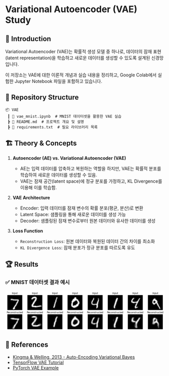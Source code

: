 # Variational Autoencoder (VAE) Study


## 📌 Introduction
Variational Autoencoder (VAE)는 확률적 생성 모델 중 하나로, 데이터의 잠재 표현(latent representation)을 학습하고 새로운 데이터를 생성할 수 있도록 설계된 신경망입니다.

이 저장소는 VAE에 대한 이론적 개념과 실습 내용을 정리하고, Google Colab에서 실험한 Jupyter Notebook 파일을 포함하고 있습니다.

## 📂 Repository Structure
```
📦 VAE
 ┃ 📜 vae_mnist.ipynb  # MNIST 데이터셋을 활용한 VAE 실습
 ┣ 📜 README.md  # 프로젝트 개요 및 설명
 ┣ 📜 requirements.txt  # 필요 라이브러리 목록
```

## 🏗 Theory & Concepts
1. **Autoencoder (AE) vs. Variational Autoencoder (VAE)**
   - AE는 입력 데이터를 압축하고 복원하는 역할을 하지만, VAE는 확률적 분포를 학습하여 새로운 데이터를 생성할 수 있음.
   - VAE는 잠재 공간(latent space)에 정규 분포를 가정하고, KL Divergence를 이용해 이를 학습함.

2. **VAE Architecture**
   - Encoder: 입력 데이터를 잠재 변수의 확률 분포(평균, 분산)로 변환
   - Latent Space: 샘플링을 통해 새로운 데이터를 생성 가능
   - Decoder: 샘플링된 잠재 변수로부터 원본 데이터와 유사한 데이터를 생성

3. **Loss Function**
   - `Reconstruction Loss`: 원본 데이터와 복원된 데이터 간의 차이를 최소화
   - `KL Divergence Loss`: 잠재 분포가 정규 분포를 따르도록 유도



## 🏆 Results
### ✅ MNIST 데이터셋 결과 예시
![Reconstructed](https://github.com/ssoDTlab/VAE/blob/main/result.png)

## 🔗 References
- [Kingma & Welling, 2013 - Auto-Encoding Variational Bayes](https://arxiv.org/abs/1312.6114)
- [TensorFlow VAE Tutorial](https://www.tensorflow.org/tutorials/generative/cvae)
- [PyTorch VAE Example](https://github.com/pytorch/examples/tree/main/vae)

